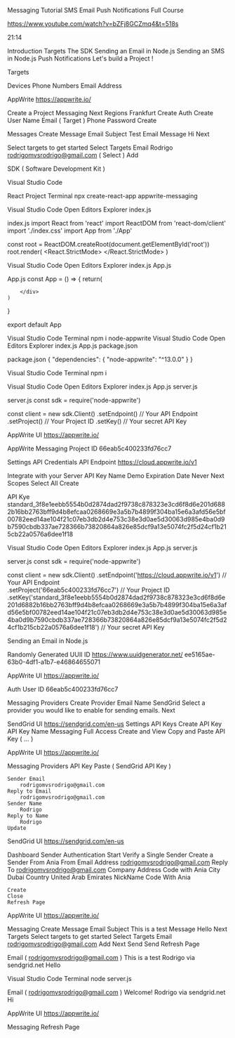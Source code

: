Messaging Tutorial SMS Email Push Notifications Full Course

https://www.youtube.com/watch?v=bZFj8GCZmq4&t=518s 

21:14

Introduction
Targets
The SDK
Sending an Email in Node.js
Sending an SMS in Node.js
Push Notifications
Let's build a Project !

Targets

Devices 
Phone Numbers
Email Address

AppWrite
https://appwrite.io/ 

Create a Project
Messaging 
	Next
Regions
	Frankfurt 
			Create
Auth
Create User
	Name
	Email ( Target )
	Phone
	Password
		Create

Messages
Create Message
	Email
		Subject
			Test Email
		Message 
			Hi 
		Next
		
Select targets to get started 
		Select Targets
			Email Rodrigo	
			rodrigomvsrodrigo@gmail.com ( Select ) 
			Add

SDK ( Software Development Kit )

Visual Studio Code

React Project
Terminal
npx create-react-app appwrite-messaging

Visual Studio Code
Open Editors
Explorer 
index.js

index.js
import React from 'react'
import ReactDOM from 'react-dom/client'
import './index.css'
import App from './App'

const root = ReactDOM.createRoot(document.getElementById('root'))
root.render(
    <React.StrictMode>
        <App />
    </React.StrictMode>
)

Visual Studio Code
Open Editors
Explorer 
index.js
App.js

App.js
const App = () => {
    return(
        <div className="app">

        </div>
    )
}

export default App

Visual Studio Code
Terminal
npm i node-appwrite
Visual Studio Code
Open Editors
Explorer 
index.js
App.js
package.json

package.json
{
  "dependencies": {
    "node-appwrite": "^13.0.0"
  }
}

Visual Studio Code
Terminal
npm i 

Visual Studio Code
Open Editors
Explorer 
index.js
App.js
server.js

server.js
const sdk = require('node-appwrite')

const client = new sdk.Client()
    .setEndpoint() // Your API Endpoint
    .setProject() // Your Project ID
    .setKey() // Your secret API Key

AppWrite UI
https://appwrite.io/ 

AppWrite Messaging Project ID
66eab5c400233fd76cc7 

Settings 
	API Credentials
	API Endpoint
		https://cloud.appwrite.io/v1 

Integrate with your Server
API Key
	Name
		Demo
	Expiration Date
		Never
		Next
Scopes 
	Select All
	Create

API Kye
standard_3f8e1eebb5554b0d2874dad2f9738c878323e3cd6f8d6e201d6882b16bb2763bff9d4b8efcaa0268669e3a5b7b4899f304ba15e6a3afd56e5bf00782eed14ae104f21c07eb3db2d4e753c38e3d0ae5d30063d985e4ba0d9b7590cbdb337ae728366b73820864a826e85dcf9a13e5074fc2f5d24cf1b215cb22a0576a6dee1f18

Visual Studio Code
Open Editors
Explorer 
index.js
App.js
server.js

server.js
const sdk = require('node-appwrite')

const client = new sdk.Client()
    .setEndpoint('https://cloud.appwrite.io/v1') // Your API Endpoint   
    .setProject('66eab5c400233fd76cc7') // Your Project ID
    .setKey('standard_3f8e1eebb5554b0d2874dad2f9738c878323e3cd6f8d6e201d6882b16bb2763bff9d4b8efcaa0268669e3a5b7b4899f304ba15e6a3afd56e5bf00782eed14ae104f21c07eb3db2d4e753c38e3d0ae5d30063d985e4ba0d9b7590cbdb337ae728366b73820864a826e85dcf9a13e5074fc2f5d24cf1b215cb22a0576a6dee1f18') // Your secret API Key

    
Sending an Email in Node.js

Randomly Generated UUII ID 
https://www.uuidgenerator.net/ 
ee5165ae-63b0-4df1-a1b7-e46864655071 

AppWrite UI
https://appwrite.io/

Auth 
	User ID
66eab5c400233fd76cc7

Messaging
	Providers
Create Provider
	Email
	Name 
		SendGrid
Select a provider you would like to enable for sending emails.
	Next

SendGrid UI
https://sendgrid.com/en-us 
Settings 
	API Keys
	Create API Key
	API Key Name
		Messaging 
		Full Access 
		Create and View 
Copy and Paste API Key ( … ) 

AppWrite UI
https://appwrite.io/

Messaging
	Providers
	API Key
	Paste ( SendGrid API Key ) 

	Sender Email
		rodrigomvsrodrigo@gmail.com
	Reply to Email
		rodrigomvsrodrigo@gmail.com
	Sender Name
		Rodrigo
	Reply to Name
		Rodrigo
	Update


SendGrid UI
https://sendgrid.com/en-us 

Dashboard
	Sender Authentication
		Start
	Verify a Single Sender
	Create a Sender
	From
		Ania
	From Email Address
		rodrigomvsrodrigo@gmail.com
	Reply To
		rodrigomvsrodrigo@gmail.com 
	Company Address
	Code with Ania
	City
		Dubai
	Country
		United Arab Emirates
	NickName
		Code With Ania

	Create
	Close
	Refresh Page


AppWrite UI
https://appwrite.io/

Messaging
Create Message
	Email
	Subject
		This is a test
	Message
		Hello
	Next
Targets
	Select targets to get started
		Select Targets
	Email
		rodrigomvsrodrigo@gmail.com
	Add
	Next
	Send
	Send
	Refresh Page

Email ( rodrigomvsrodrigo@gmail.com )
This is a test
Rodrigo via sendgrid.net
Hello

Visual Studio Code
Terminal
node server.js

Email ( rodrigomvsrodrigo@gmail.com )
Welcome!
Rodrigo via sendgrid.net
Hi

AppWrite UI
https://appwrite.io/

Messaging
	Refresh Page



